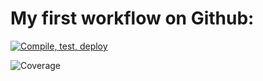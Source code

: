 # My first workflow on Github:


[![Compile, test, deploy](https://github.com/jessiexem/day22-giphy/actions/workflows/main.yaml/badge.svg)](https://github.com/jessiexem/day22-giphy/actions/workflows/main.yaml)


![Coverage](https://jgclass.sgp1.digitaloceanspaces.com/coverage/day22-giphy/jacoco.svg)
